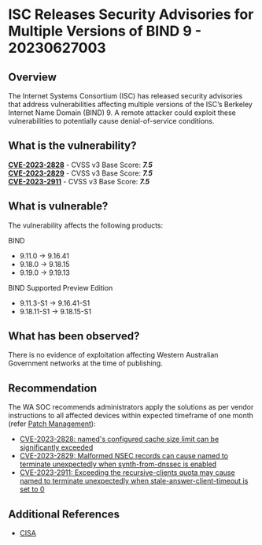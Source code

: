 # ISC Releases Security Advisories for Multiple Versions of BIND 9 - 20230627003

## Overview

The Internet Systems Consortium (ISC) has released security advisories that address vulnerabilities affecting multiple versions of the ISC’s Berkeley Internet Name Domain (BIND) 9. A remote attacker could exploit these vulnerabilities to potentially cause denial-of-service conditions.

## What is the vulnerability?

[**CVE-2023-2828**](https://nvd.nist.gov/vuln/detail/CVE-2023-2828) - CVSS v3 Base Score: ***7.5***\
[**CVE-2023-2829**](https://nvd.nist.gov/vuln/detail/CVE-2023-2829) - CVSS v3 Base Score: ***7.5***\
[**CVE-2023-2911**](https://nvd.nist.gov/vuln/detail/CVE-2023-2911) - CVSS v3 Base Score: ***7.5***

## What is vulnerable?

The vulnerability affects the following products:

BIND
- 9.11.0 -> 9.16.41
- 9.18.0 -> 9.18.15
- 9.19.0 -> 9.19.13

BIND Supported Preview Edition
- 9.11.3-S1 -> 9.16.41-S1
- 9.18.11-S1 -> 9.18.15-S1

## What has been observed?

There is no evidence of exploitation affecting Western Australian Government networks at the time of publishing.

## Recommendation

The WA SOC recommends administrators apply the solutions as per vendor instructions to all affected devices within expected timeframe of one month (refer [Patch Management](../guidelines/patch-management.md)):

- [CVE-2023-2828: named's configured cache size limit can be significantly exceeded](https://kb.isc.org/v1/docs/cve-2023-2828)
- [CVE-2023-2829: Malformed NSEC records can cause named to terminate unexpectedly when synth-from-dnssec is enabled](https://kb.isc.org/v1/docs/cve-2023-2829)
- [CVE-2023-2911: Exceeding the recursive-clients quota may cause named to terminate unexpectedly when stale-answer-client-timeout is set to 0](https://kb.isc.org/v1/docs/cve-2023-2911)

## Additional References

- [CISA](https://www.cisa.gov/news-events/alerts/2023/06/22/isc-releases-security-advisories-multiple-versions-bind-9)
